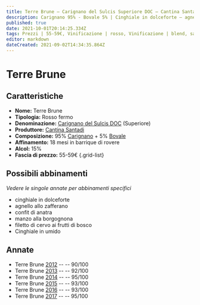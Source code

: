 ```yaml
---
title: Terre Brune – Carignano del Sulcis Superiore DOC – Cantina Santadi – Sardegna (IT) – 55-59€ – 4★-5★
description: Carignano 95% - Bovale 5% | Cinghiale in dolceforte – agnello allo zafferano – Confit di anatra – Manzo alla borgognona – Filetto di cervo ai frutti di bosco – Cinghiale in umido
published: true
date: 2021-10-01T20:14:25.334Z
tags: Prezzi | 55-59€, Vinificazione | rosso, Vinificazione | blend, sardegna, Vinificazione | fermo, Valutazioni | 5 stelle, carignano, bovale, cinghiale in dolceforte, Alimento | agnello, Aromatizzazione | allo zafferano, Alimento | anatra, Cottura | confit, manzo alla borgognona, filetto di cervo ai frutti di bosco, Cinghiale in umido
editor: markdown
dateCreated: 2021-09-02T14:34:35.864Z
---
```


# Terre Brune

## Caratteristiche
- **Nome:** Terre Brune 
- **Tipologia:** Rosso fermo
- **Denominazione:** [Carignano del Sulcis DOC](/denominazioni/Italia/Sardegna/DOC/Carignano-del-Sulcis) (Superiore)
- **Produttore:** [Cantina Santadi](/produttori/Italia/Sardegna/Cantina-Santadi) 
- **Composizione:** 95% [Carignano](/vitigni/Italia/bacca-nera/carignano) + 5% [Bovale](/vitigni/Italia/bacca-nera/bovale)
- **Affinamento:** 18 mesi in barrique di rovere
- **Alcol:** 15%
- **Fascia di prezzo:** 55-59€
{.grid-list}



## Possibili abbinamenti
*Vedere le singole annate per abbinamenti specifici*

- cinghiale in dolceforte
- agnello allo zafferano 
- confit di anatra
- manzo alla borgognona
- filetto di cervo ai frutti di bosco
- Cinghiale in umido

## Annate
- Terre Brune [2012](vini/Italia/Sardegna/Cantina-Santadi/Terre-Brune/2012) -- <span class="star-4"></span> -- 90/100
- Terre Brune [2013](vini/Italia/Sardegna/Cantina-Santadi/Terre-Brune/2013) -- <span class="star-5"></span> -- 92/100
- Terre Brune [2014](vini/Italia/Sardegna/Cantina-Santadi/Terre-Brune/2014) -- <span class="star-5"></span> -- 95/100
- Terre Brune [2015](vini/Italia/Sardegna/Cantina-Santadi/Terre-Brune/2015) -- <span class="star-5"></span> -- 93/100
- Terre Brune [2016](vini/Italia/Sardegna/Cantina-Santadi/Terre-Brune/2016) -- <span class="star-5"></span> -- 93/100
- Terre Brune [2017](vini/Italia/Sardegna/Cantina-Santadi/Terre-Brune/2017) -- <span class="star-5"></span> -- 95/100


